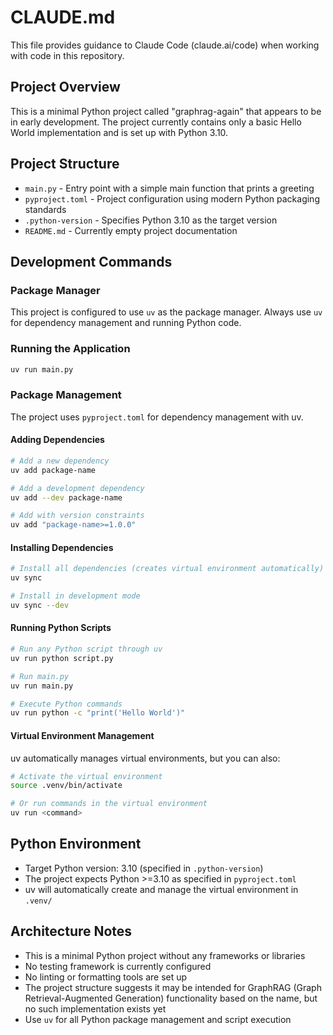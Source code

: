 # CLAUDE.md

This file provides guidance to Claude Code (claude.ai/code) when working with code in this repository.

## Project Overview

This is a minimal Python project called "graphrag-again" that appears to be in early development. The project currently contains only a basic Hello World implementation and is set up with Python 3.10.

## Project Structure

- `main.py` - Entry point with a simple main function that prints a greeting
- `pyproject.toml` - Project configuration using modern Python packaging standards
- `.python-version` - Specifies Python 3.10 as the target version
- `README.md` - Currently empty project documentation

## Development Commands

### Package Manager
This project is configured to use `uv` as the package manager. Always use `uv` for dependency management and running Python code.

### Running the Application
```bash
uv run main.py
```

### Package Management
The project uses `pyproject.toml` for dependency management with uv.

#### Adding Dependencies
```bash
# Add a new dependency
uv add package-name

# Add a development dependency
uv add --dev package-name

# Add with version constraints
uv add "package-name>=1.0.0"
```

#### Installing Dependencies
```bash
# Install all dependencies (creates virtual environment automatically)
uv sync

# Install in development mode
uv sync --dev
```

#### Running Python Scripts
```bash
# Run any Python script through uv
uv run python script.py

# Run main.py
uv run main.py

# Execute Python commands
uv run python -c "print('Hello World')"
```

#### Virtual Environment Management
uv automatically manages virtual environments, but you can also:
```bash
# Activate the virtual environment
source .venv/bin/activate

# Or run commands in the virtual environment
uv run <command>
```

## Python Environment

- Target Python version: 3.10 (specified in `.python-version`)
- The project expects Python >=3.10 as specified in `pyproject.toml`
- uv will automatically create and manage the virtual environment in `.venv/`

## Architecture Notes

- This is a minimal Python project without any frameworks or libraries
- No testing framework is currently configured
- No linting or formatting tools are set up
- The project structure suggests it may be intended for GraphRAG (Graph Retrieval-Augmented Generation) functionality based on the name, but no such implementation exists yet
- Use `uv` for all Python package management and script execution